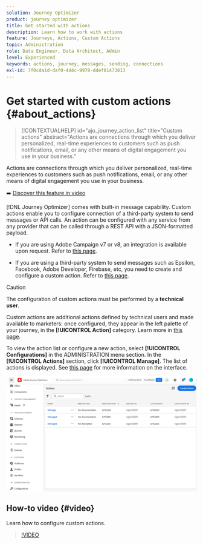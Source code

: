 ```yaml
---
solution: Journey Optimizer
product: journey optimizer
title: Get started with actions
description: Learn how to work with actions
feature: Journeys, Actions, Custom Actions
topic: Administration
role: Data Engineer, Data Architect, Admin
level: Experienced
keywords: actions, journey, messages, sending, connections
exl-id: 7f0cda1d-daf0-4d4c-9978-ddef81473813
---
```

# Get started with custom actions {#about_actions}

>[!CONTEXTUALHELP]
>id="ajo_journey_action_list"
>title="Custom actions"
>abstract="Actions are connections through which you deliver personalized, real-time experiences to customers such as push notifications, email, or any other means of digital engagement you use in your business."

Actions are connections through which you deliver personalized, real-time experiences to customers such as push notifications, email, or any other means of digital engagement you use in your business.


➡️ [Discover this feature in video](#video)

[!DNL Journey Optimizer] comes with built-in message capability. Custom actions enable you to configure connection of a third-party system to send messages or API calls. An action can be configured with any service from any provider that can be called through a REST API with a JSON-formatted payload.

* If you are using Adobe Campaign v7 or v8, an integration is available upon request. Refer to [this page](../action/acc-action.md).

* If you are using a third-party system to send messages such as Epsilon, Facebook, Adobe Developer, Firebase, etc, you need to create and configure a custom action. Refer to [this page](../action/about-custom-action-configuration.md).

>[!CAUTION]
>
>The configuration of custom actions must be performed by a **technical user**.

Custom actions are additional actions defined by technical users and made available to marketers: once configured, they appear in the left palette of your journey, in the **[!UICONTROL Action]** category. Learn more in [this page](../building-journeys/about-journey-activities.md#action-activities). 

To view the action list or configure a new action, select **[!UICONTROL Configurations]** in the ADMINISTRATION menu section. In the  **[!UICONTROL Actions]** section, click **[!UICONTROL Manage]**. The list of actions is displayed. See [this page](../start/user-interface.md) for more information on the interface.

![](assets/custom1.png)

## How-to video {#video}

Learn how to configure custom actions.

>[!VIDEO](https://video.tv.adobe.com/v/3428396?quality=12)
